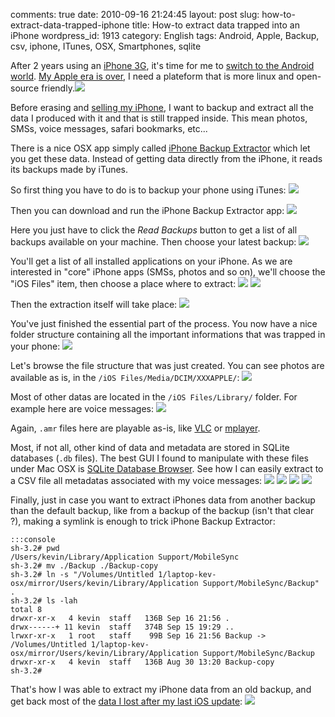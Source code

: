 comments: true
date: 2010-09-16 21:24:45
layout: post
slug: how-to-extract-data-trapped-iphone
title: How-to extract data trapped into an iPhone
wordpress_id: 1913
category: English
tags: Android, Apple, Backup, csv, iphone, ITunes, OSX, Smartphones, sqlite

After 2 years using an [iPhone 3G](http://www.amazon.com/gp/product/B001AXA056/ref=as_li_tf_tl?ie=UTF8&tag=kevideld-20&linkCode=as2&camp=217145&creative=399373&creativeASIN=B001AXA056), it's time for me to [switch to the Android world](http://twitter.com/kdeldycke/status/24219289221). [My Apple era is over](http://twitter.com/kdeldycke/status/22007247873), I need a plateform that is more linux and open-source friendly.![](http://www.assoc-amazon.com/e/ir?t=kevideld-20&l=as2&o=1&a=B001AXA056&camp=217145&creative=399373)

Before erasing and [selling my iPhone](http://twitter.com/kdeldycke/status/24687160120), I want to backup and extract all the data I produced with it and that is still trapped inside. This mean photos, SMSs, voice messages, safari bookmarks, etc...

There is a nice OSX app simply called [iPhone Backup Extractor](http://supercrazyawesome.com) which let you get these data. Instead of getting data directly from the iPhone, it reads its backups made by iTunes.

So first thing you have to do is to backup your phone using iTunes:
[![](http://kevin.deldycke.com/wp-content/uploads/2010/09/iphone-itunes-sync-300x213.png)](http://kevin.deldycke.com/wp-content/uploads/2010/09/iphone-itunes-sync.png)

Then you can download and run the iPhone Backup Extractor app:
[![](http://kevin.deldycke.com/wp-content/uploads/2010/09/iphone-backup-extrator-300x220.png)](http://kevin.deldycke.com/wp-content/uploads/2010/09/iphone-backup-extrator.png)

Here you just have to click the _Read Backups_ button to get a list of all backups available on your machine. Then choose your latest backup:
[![](http://kevin.deldycke.com/wp-content/uploads/2010/09/list-of-iphone-backups-300x224.png)](http://kevin.deldycke.com/wp-content/uploads/2010/09/list-of-iphone-backups.png)

You'll get a list of all installed applications on your iPhone. As we are interested in "core" iPhone apps (SMSs, photos and so on), we'll choose the "iOS Files" item, then choose a place where to extract:
[![](http://kevin.deldycke.com/wp-content/uploads/2010/09/iphone-backup-content-300x300.png)](http://kevin.deldycke.com/wp-content/uploads/2010/09/iphone-backup-content.png)
[![](http://kevin.deldycke.com/wp-content/uploads/2010/09/iphone-backup-extraction-destination-300x213.png)](http://kevin.deldycke.com/wp-content/uploads/2010/09/iphone-backup-extraction-destination.png)

Then the extraction itself will take place:
[![](http://kevin.deldycke.com/wp-content/uploads/2010/09/iphone-backup-extraction-300x78.png)](http://kevin.deldycke.com/wp-content/uploads/2010/09/iphone-backup-extraction.png)

You've just finished the essential part of the process. You now have a nice folder structure containing all the important informations that was trapped in your phone:
[![](http://kevin.deldycke.com/wp-content/uploads/2010/09/iphone-backup-extraction-content-300x182.png)](http://kevin.deldycke.com/wp-content/uploads/2010/09/iphone-backup-extraction-content.png)

Let's browse the file structure that was just created. You can see photos are available as is, in the `/iOS Files/Media/DCIM/XXXAPPLE/`:
[![](http://kevin.deldycke.com/wp-content/uploads/2010/09/iphone-photo-location-300x111.png)](http://kevin.deldycke.com/wp-content/uploads/2010/09/iphone-photo-location.png)

Most of other datas are located in the `/iOS Files/Library/` folder. For example here are voice messages:
[![](http://kevin.deldycke.com/wp-content/uploads/2010/09/iphone-voicemessages-location-300x127.png)](http://kevin.deldycke.com/wp-content/uploads/2010/09/iphone-voicemessages-location.png)

Again, `.amr` files here are playable as-is, like [VLC](http://www.videolan.org/vlc/) or [mplayer](http://www.mplayerhq.hu).

Most, if not all, other kind of data and metadata are stored in SQLite databases (`.db` files). The best GUI I found to manipulate with these files under Mac OSX is [SQLite Database Browser](http://sourceforge.net/projects/sqlitebrowser/). See how I can easily extract to a CSV file all metadatas associated with my voice messages:
[![](http://kevin.deldycke.com/wp-content/uploads/2010/09/sqlite-database-browser-opening-300x199.png)](http://kevin.deldycke.com/wp-content/uploads/2010/09/sqlite-database-browser-opening.png)
[![](http://kevin.deldycke.com/wp-content/uploads/2010/09/iphone-voicemail-database-tables-300x202.png)](http://kevin.deldycke.com/wp-content/uploads/2010/09/iphone-voicemail-database-tables.png)
[![](http://kevin.deldycke.com/wp-content/uploads/2010/09/iphone-voicemail-table-content-300x202.png)](http://kevin.deldycke.com/wp-content/uploads/2010/09/iphone-voicemail-table-content.png)
[![](http://kevin.deldycke.com/wp-content/uploads/2010/09/sqlite-csv-table-export-300x129.png)](http://kevin.deldycke.com/wp-content/uploads/2010/09/sqlite-csv-table-export.png)

Finally, just in case you want to extract iPhones data from another backup than the default backup, like from a backup of the backup (isn't that clear ?), making a symlink is enough to trick iPhone Backup Extractor:


    :::console
    sh-3.2# pwd
    /Users/kevin/Library/Application Support/MobileSync
    sh-3.2# mv ./Backup ./Backup-copy
    sh-3.2# ln -s "/Volumes/Untitled 1/laptop-kev-osx/mirror/Users/kevin/Library/Application Support/MobileSync/Backup" .
    sh-3.2# ls -lah
    total 8
    drwxr-xr-x   4 kevin  staff   136B Sep 16 21:56 .
    drwx------+ 11 kevin  staff   374B Sep 15 19:29 ..
    lrwxr-xr-x   1 root   staff    99B Sep 16 21:56 Backup -> /Volumes/Untitled 1/laptop-kev-osx/mirror/Users/kevin/Library/Application Support/MobileSync/Backup
    drwxr-xr-x   4 kevin  staff   136B Aug 30 13:20 Backup-copy
    sh-3.2#




That's how I was able to extract my iPhone data from an old backup, and get back most of the [data I lost after my last iOS update](http://twitter.com/kdeldycke/status/22516008513):
[![](http://kevin.deldycke.com/wp-content/uploads/2010/09/iphone-backup-extractor-from-old-backup-300x298.png)](http://kevin.deldycke.com/wp-content/uploads/2010/09/iphone-backup-extractor-from-old-backup.png)
